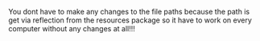 You dont have to make any changes to the file paths
 because the path is get via reflection from the resources package
 so it have to work on every computer without any changes at all!!!